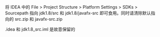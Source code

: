 将 IDEA 中的 File > Project Structure > Platform Settings > SDKs > Sourcepath 指向 jdk1.8/src 和 jdk1.8/javafx-src 即可食用。同时请清除默认指向的 src.zip 和 javafx-src.zip

.idea 和 jdk1.8_src.iml 是故意保留的